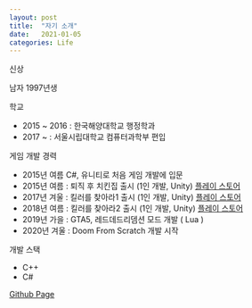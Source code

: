 ```yaml
---
layout: post
title:  "자기 소개"
date:   2021-01-05
categories: Life
---
```


신상

남자
1997년생


학교

- 2015 ~ 2016 : 한국해양대학교 행정학과
- 2017 ~ : 서울시립대학교 컴퓨터과학부 편입


게임 개발 경력

- 2015년 여름 C#, 유니티로 처음 게임 개발에 입문
- 2015년 여름 : 퇴직 후 치킨집 출시 (1인 개발, Unity) [플레이 스토어](https://play.google.com/store/apps/details?id=kr.Hours30000.ChickenShopAfterRetire)
- 2017년 겨울 : 킬러를 찾아라1 출시 (1인 개발, Unity) [플레이 스토어](https://play.google.com/store/apps/details?id=com.NintyNineMillion.FindKiller)
- 2018년 여름 : 킬러를 찾아라2 출시 (1인 개발, Unity) [플레이 스토어](https://play.google.com/store/apps/details?id=com.milli.findkiller2)
- 2019년 가을 : GTA5, 레드데드리뎀션 모드 개발 ( Lua )
- 2020년 겨울 : Doom From Scratch 개발 시작

개발 스택

- C++
- C#

[Github Page](https://github.com/SungJJinKang)